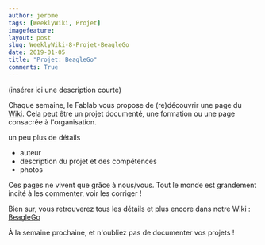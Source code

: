 ```yaml
---
author: jerome
tags: [WeeklyWiki, Projet]
imagefeature:
layout: post
slug: WeeklyWiki-8-Projet-BeagleGo
date: 2019-01-05
title: "Projet: BeagleGo"
comments: True
---
```


(insérer ici une description courte)

Chaque semaine, le Fablab vous propose de (re)découvrir une page du [Wiki](https://wiki.fablab-lannion.org). Cela peut être un projet documenté, une formation ou une page consacrée à l'organisation.

un peu plus de détails
* auteur
* description du projet et des compétences
* photos

Ces pages ne vivent que grâce à nous/vous. Tout le monde est grandement incité à les commenter, voir les corriger !

Bien sur, vous retrouverez tous les détails et plus encore dans notre Wiki : [BeagleGo](https://wiki.fablab-lannion.org/index.php?title=BeagleGo)

À la semaine prochaine, et n'oubliez pas de documenter vos projets !

